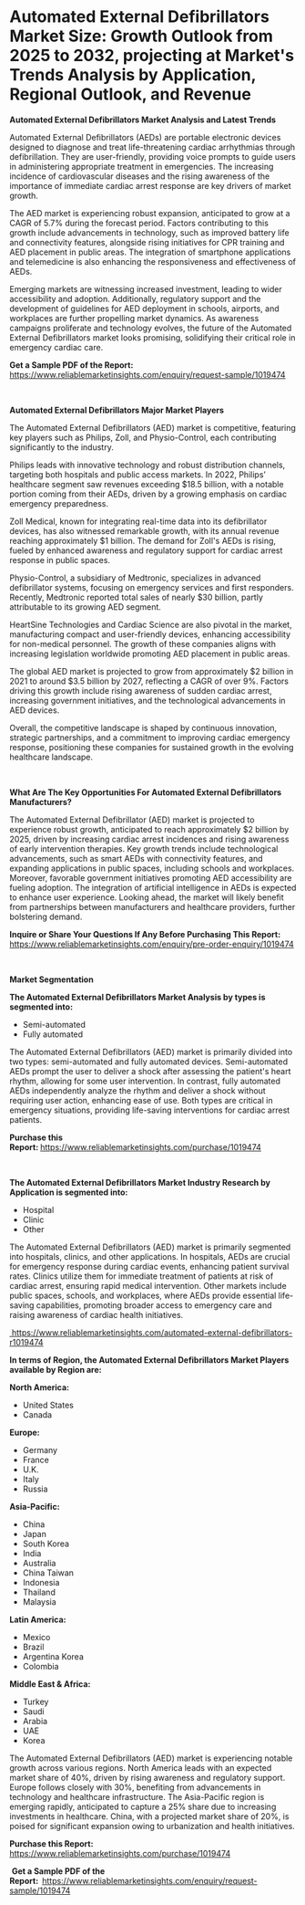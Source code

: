 <p><h1>Automated External Defibrillators Market Size: Growth Outlook from 2025 to 2032, projecting at Market's Trends Analysis by Application, Regional Outlook, and Revenue</h1></p><p><strong>Automated External Defibrillators Market Analysis and Latest Trends</strong></p>
<p><p>Automated External Defibrillators (AEDs) are portable electronic devices designed to diagnose and treat life-threatening cardiac arrhythmias through defibrillation. They are user-friendly, providing voice prompts to guide users in administering appropriate treatment in emergencies. The increasing incidence of cardiovascular diseases and the rising awareness of the importance of immediate cardiac arrest response are key drivers of market growth.</p><p>The AED market is experiencing robust expansion, anticipated to grow at a CAGR of 5.7% during the forecast period. Factors contributing to this growth include advancements in technology, such as improved battery life and connectivity features, alongside rising initiatives for CPR training and AED placement in public areas. The integration of smartphone applications and telemedicine is also enhancing the responsiveness and effectiveness of AEDs.</p><p>Emerging markets are witnessing increased investment, leading to wider accessibility and adoption. Additionally, regulatory support and the development of guidelines for AED deployment in schools, airports, and workplaces are further propelling market dynamics. As awareness campaigns proliferate and technology evolves, the future of the Automated External Defibrillators market looks promising, solidifying their critical role in emergency cardiac care.</p></p>
<p><strong>Get a Sample PDF of the Report:&nbsp;</strong> <a href="https://www.reliablemarketinsights.com/enquiry/request-sample/1019474?utm_campaign=2181&utm_medium=2&utm_source=Github&utm_content=ia&utm_term=13042025&utm_id=automated-external-defibrillators">https://www.reliablemarketinsights.com/enquiry/request-sample/1019474</a></p>
<p>&nbsp;</p>
<p><strong>Automated External Defibrillators Major Market Players</strong></p>
<p><p>The Automated External Defibrillators (AED) market is competitive, featuring key players such as Philips, Zoll, and Physio-Control, each contributing significantly to the industry. </p><p>Philips leads with innovative technology and robust distribution channels, targeting both hospitals and public access markets. In 2022, Philips’ healthcare segment saw revenues exceeding $18.5 billion, with a notable portion coming from their AEDs, driven by a growing emphasis on cardiac emergency preparedness.</p><p>Zoll Medical, known for integrating real-time data into its defibrillator devices, has also witnessed remarkable growth, with its annual revenue reaching approximately $1 billion. The demand for Zoll's AEDs is rising, fueled by enhanced awareness and regulatory support for cardiac arrest response in public spaces.</p><p>Physio-Control, a subsidiary of Medtronic, specializes in advanced defibrillator systems, focusing on emergency services and first responders. Recently, Medtronic reported total sales of nearly $30 billion, partly attributable to its growing AED segment.</p><p>HeartSine Technologies and Cardiac Science are also pivotal in the market, manufacturing compact and user-friendly devices, enhancing accessibility for non-medical personnel. The growth of these companies aligns with increasing legislation worldwide promoting AED placement in public areas.</p><p>The global AED market is projected to grow from approximately $2 billion in 2021 to around $3.5 billion by 2027, reflecting a CAGR of over 9%. Factors driving this growth include rising awareness of sudden cardiac arrest, increasing government initiatives, and the technological advancements in AED devices. </p><p>Overall, the competitive landscape is shaped by continuous innovation, strategic partnerships, and a commitment to improving cardiac emergency response, positioning these companies for sustained growth in the evolving healthcare landscape.</p></p>
<p>&nbsp;</p>
<p><strong>What Are The Key Opportunities For Automated External Defibrillators Manufacturers?</strong></p>
<p><p>The Automated External Defibrillator (AED) market is projected to experience robust growth, anticipated to reach approximately $2 billion by 2025, driven by increasing cardiac arrest incidences and rising awareness of early intervention therapies. Key growth trends include technological advancements, such as smart AEDs with connectivity features, and expanding applications in public spaces, including schools and workplaces. Moreover, favorable government initiatives promoting AED accessibility are fueling adoption. The integration of artificial intelligence in AEDs is expected to enhance user experience. Looking ahead, the market will likely benefit from partnerships between manufacturers and healthcare providers, further bolstering demand.</p></p>
<p><strong>Inquire or Share Your Questions If Any Before Purchasing This Report:</strong> <a href="https://www.reliablemarketinsights.com/enquiry/pre-order-enquiry/1019474?utm_campaign=2181&utm_medium=2&utm_source=Github&utm_content=ia&utm_term=13042025&utm_id=automated-external-defibrillators">https://www.reliablemarketinsights.com/enquiry/pre-order-enquiry/1019474</a></p>
<p>&nbsp;</p>
<p><strong>Market Segmentation</strong></p>
<p><strong>The Automated External Defibrillators Market Analysis by types is segmented into:</strong></p>
<p><ul><li>Semi-automated</li><li>Fully automated</li></ul></p>
<p><p>The Automated External Defibrillators (AED) market is primarily divided into two types: semi-automated and fully automated devices. Semi-automated AEDs prompt the user to deliver a shock after assessing the patient's heart rhythm, allowing for some user intervention. In contrast, fully automated AEDs independently analyze the rhythm and deliver a shock without requiring user action, enhancing ease of use. Both types are critical in emergency situations, providing life-saving interventions for cardiac arrest patients.</p></p>
<p><strong>Purchase this Report:&nbsp;</strong><a href="https://www.reliablemarketinsights.com/purchase/1019474?utm_campaign=2181&utm_medium=2&utm_source=Github&utm_content=ia&utm_term=13042025&utm_id=automated-external-defibrillators">https://www.reliablemarketinsights.com/purchase/1019474</a></p>
<p>&nbsp;</p>
<p><strong>The Automated External Defibrillators Market Industry Research by Application is segmented into:</strong></p>
<p><ul><li>Hospital</li><li>Clinic</li><li>Other</li></ul></p>
<p><p>The Automated External Defibrillators (AED) market is primarily segmented into hospitals, clinics, and other applications. In hospitals, AEDs are crucial for emergency response during cardiac events, enhancing patient survival rates. Clinics utilize them for immediate treatment of patients at risk of cardiac arrest, ensuring rapid medical intervention. Other markets include public spaces, schools, and workplaces, where AEDs provide essential life-saving capabilities, promoting broader access to emergency care and raising awareness of cardiac health initiatives.</p></p>
<p><a href="https://www.reliablemarketinsights.com/automated-external-defibrillators-r1019474?utm_campaign=2181&utm_medium=2&utm_source=Github&utm_content=ia&utm_term=13042025&utm_id=automated-external-defibrillators">&nbsp;https://www.reliablemarketinsights.com/automated-external-defibrillators-r1019474</a></p>
<p><strong>In terms of Region, the Automated External Defibrillators Market Players available by Region are:</strong></p>
<p>
    <p> <strong> North America: </strong>
        <ul>
            <li>United States</li>
            <li>Canada</li>
        </ul>
        </p> 
    <p> <strong> Europe: </strong>
        <ul>
            <li>Germany</li>
            <li>France</li>
            <li>U.K.</li>
            <li>Italy</li>
            <li>Russia</li>
        </ul>
        </p> 
    <p> <strong> Asia-Pacific: </strong>
        <ul>
            <li>China</li>
            <li>Japan</li>
            <li>South Korea</li>
            <li>India</li>
            <li>Australia</li>
            <li>China Taiwan</li>
            <li>Indonesia</li>
            <li>Thailand</li>
            <li>Malaysia</li>
        </ul>
        </p> 
    <p> <strong> Latin America: </strong>
        <ul>
            <li>Mexico</li>
            <li>Brazil</li>
            <li>Argentina Korea</li>
            <li>Colombia</li>
        </ul>
        </p> 
    <p> <strong> Middle East & Africa: </strong>
        <ul>
            <li>Turkey</li>
            <li>Saudi</li>
            <li>Arabia</li>
            <li>UAE</li>
            <li>Korea</li>
        </ul>
    </p>
    </p>
<p><p>The Automated External Defibrillators (AED) market is experiencing notable growth across various regions. North America leads with an expected market share of 40%, driven by rising awareness and regulatory support. Europe follows closely with 30%, benefiting from advancements in technology and healthcare infrastructure. The Asia-Pacific region is emerging rapidly, anticipated to capture a 25% share due to increasing investments in healthcare. China, with a projected market share of 20%, is poised for significant expansion owing to urbanization and health initiatives.</p></p>
<p><strong>Purchase this Report: </strong><a href="https://www.reliablemarketinsights.com/purchase/1019474?utm_campaign=2181&utm_medium=2&utm_source=Github&utm_content=ia&utm_term=13042025&utm_id=automated-external-defibrillators">https://www.reliablemarketinsights.com/purchase/1019474</a></p>
<p>&nbsp;<strong>Get a Sample PDF of the Report:&nbsp;&nbsp;</strong><a href="https://www.reliablemarketinsights.com/enquiry/request-sample/1019474?utm_campaign=2181&utm_medium=2&utm_source=Github&utm_content=ia&utm_term=13042025&utm_id=automated-external-defibrillators">https://www.reliablemarketinsights.com/enquiry/request-sample/1019474</a></p>
<p><strong></strong></p>
<p><p></p><p></p><p></p></p>